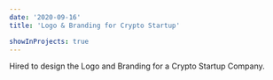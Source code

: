 ```yaml
---
date: '2020-09-16'
title: 'Logo & Branding for Crypto Startup'

showInProjects: true
---
```


Hired to design the Logo and Branding for a Crypto Startup Company.